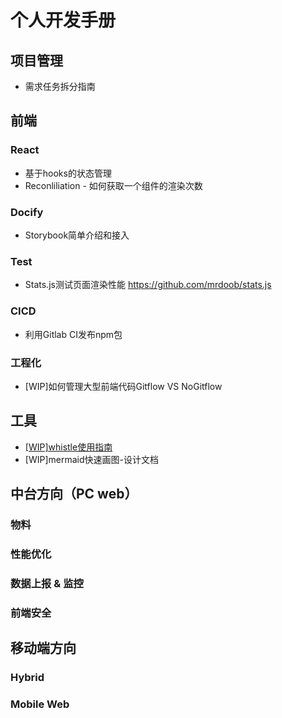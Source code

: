 # 个人开发手册

## 项目管理

* 需求任务拆分指南

## 前端

### React

* 基于hooks的状态管理
* Reconliliation - 如何获取一个组件的渲染次数

### Docify

* Storybook简单介绍和接入

### Test

* Stats.js测试页面渲染性能 https://github.com/mrdoob/stats.js

### CICD

* 利用Gitlab CI发布npm包

### 工程化

* [WIP]如何管理大型前端代码Gitflow VS NoGitflow

## 工具

* [[WIP]whistle使用指南](./articles/tools/whistle_handbook.md)
* [WIP]mermaid快速画图-设计文档

## 中台方向（PC web）

### 物料

### 性能优化

### 数据上报 & 监控

### 前端安全

## 移动端方向

### Hybrid

### Mobile Web

